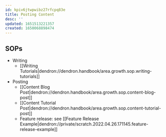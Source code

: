```yaml
---
id: kpiv6jtwpwibz27rfcpq83e
title: Posting Content
desc: ''
updated: 1651513221357
created: 1650068898474
---
```


## SOPs
- Writing
    - [[Writing Tutorials|dendron://dendron.handbook/area.growth.sop.writing-tutorials]]
- Posting
    - [[Content Blog Post|dendron://dendron.handbook/area.growth.sop.content-blog-post]]
    - [[Content Tutorial Post|dendron://dendron.handbook/area.growth.sop.content-tutorial-post]]
    - Feature release: see [[Feature Release Example|dendron://private/scratch.2022.04.26.171145.feature-release-example]]
